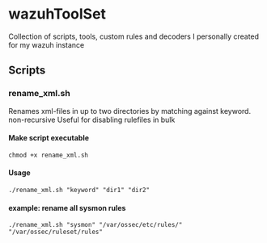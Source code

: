 # wazuhToolSet
Collection of scripts, tools, custom rules and decoders I personally created for my wazuh instance


## Scripts

### rename_xml.sh

Renames xml-files in up to two directories by matching against keyword. non-recursive
Useful for disabling rulefiles in bulk

#### Make script executable
```
chmod +x rename_xml.sh
```
#### Usage 
```
./rename_xml.sh "keyword" "dir1" "dir2" 
```
#### example: rename all sysmon rules
```
./rename_xml.sh "sysmon" "/var/ossec/etc/rules/" "/var/ossec/ruleset/rules" 
```
